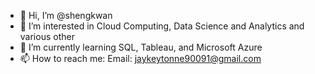 - 👋 Hi, I’m @shengkwan
- 👀 I’m interested in Cloud Computing, Data Science and Analytics and various other 
- 🌱 I’m currently learning SQL, Tableau, and Microsoft Azure
- 📫 How to reach me: Email: jaykeytonne90091@gmail.com

<!---
shengkwan/shengkwan is a ✨ special ✨ repository because its `README.md` (this file) appears on your GitHub profile.
You can click the Preview link to take a look at your changes.
--->
